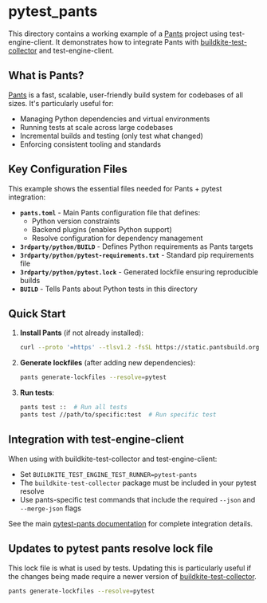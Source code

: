 # pytest_pants

This directory contains a working example of a
[Pants](https://www.pantsbuild.org/) project using test-engine-client. It
demonstrates how to integrate Pants with
[buildkite-test-collector][bk-test-collector] and test-engine-client.

## What is Pants?

[Pants](https://www.pantsbuild.org/) is a fast, scalable, user-friendly build
system for codebases of all sizes. It's particularly useful for:

- Managing Python dependencies and virtual environments
- Running tests at scale across large codebases
- Incremental builds and testing (only test what changed)
- Enforcing consistent tooling and standards

## Key Configuration Files

This example shows the essential files needed for Pants + pytest integration:

- **`pants.toml`** - Main Pants configuration file that defines:
  - Python version constraints
  - Backend plugins (enables Python support)
  - Resolve configuration for dependency management
- **`3rdparty/python/BUILD`** - Defines Python requirements as Pants targets
- **`3rdparty/python/pytest-requirements.txt`** - Standard pip requirements file
- **`3rdparty/python/pytest.lock`** - Generated lockfile ensuring reproducible builds
- **`BUILD`** - Tells Pants about Python tests in this directory

## Quick Start

1. **Install Pants** (if not already installed):
   ```sh
   curl --proto '=https' --tlsv1.2 -fsSL https://static.pantsbuild.org/setup/get-pants.sh | bash
   ```

2. **Generate lockfiles** (after adding new dependencies):
   ```sh
   pants generate-lockfiles --resolve=pytest
   ```

3. **Run tests**:
   ```sh
   pants test ::  # Run all tests
   pants test //path/to/specific:test  # Run specific test
   ```

## Integration with test-engine-client

When using with buildkite-test-collector and test-engine-client:

- Set `BUILDKITE_TEST_ENGINE_TEST_RUNNER=pytest-pants`
- The `buildkite-test-collector` package must be included in your pytest resolve
- Use pants-specific test commands that include the required `--json` and `--merge-json` flags

See the main [pytest-pants documentation](../../../docs/pytest-pants.md) for complete integration details.

## Updates to pytest pants resolve lock file

This lock file is what is used by tests. Updating this is particularly useful if the changes being made require a newer version of [buildkite-test-collector][bk-test-collector].

```sh
pants generate-lockfiles --resolve=pytest
```

[bk-test-collector]: https://pypi.org/project/buildkite-test-collector/
